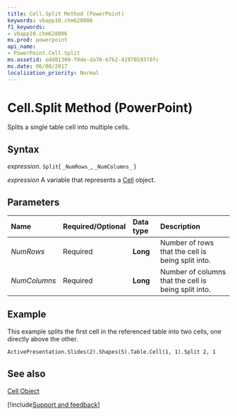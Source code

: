 ```yaml
---
title: Cell.Split Method (PowerPoint)
keywords: vbapp10.chm628006
f1_keywords:
- vbapp10.chm628006
ms.prod: powerpoint
api_name:
- PowerPoint.Cell.Split
ms.assetid: edd81309-f0de-da70-67b2-4197059378fc
ms.date: 06/08/2017
localization_priority: Normal
---
```



# Cell.Split Method (PowerPoint)

Splits a single table cell into multiple cells.


## Syntax

 _expression_. `Split`( `_NumRows_`, `_NumColumns_` )

_expression_ A variable that represents a [Cell](./PowerPoint.Cell.md) object.


## Parameters



|Name|Required/Optional|Data type|Description|
|:-----|:-----|:-----|:-----|
| _NumRows_|Required|**Long**|Number of rows that the cell is being split into.|
| _NumColumns_|Required|**Long**|Number of columns that the cell is being split into.|

## Example

This example splits the first cell in the referenced table into two cells, one directly above the other.


```vb
ActivePresentation.Slides(2).Shapes(5).Table.Cell(1, 1).Split 2, 1
```


## See also


[Cell Object](PowerPoint.Cell.md)

[!include[Support and feedback](~/includes/feedback-boilerplate.md)]